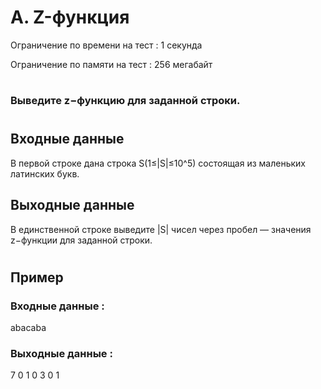 # A. Z-функция
Ограничение по времени на тест : 1 секунда

Ограничение по памяти на тест : 256 мегабайт

#

### Выведите z−функцию для заданной строки.

#

## Входные данные
В первой строке дана строка S(1≤|S|≤10^5) состоящая из маленьких латинских букв.

## Выходные данные
В единственной строке выведите |S| чисел через пробел — значения z−функции для заданной строки.

#

## Пример

### Входные данные :
abacaba
### Выходные данные :
7 0 1 0 3 0 1